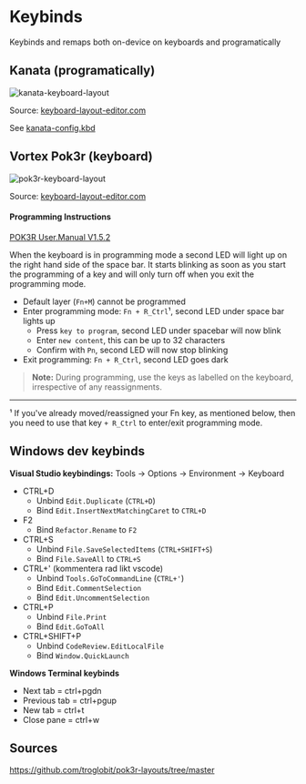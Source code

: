 # Keybinds
Keybinds and remaps both on-device on keyboards and programatically




## Kanata (programatically)
![kanata-keyboard-layout](https://github.com/user-attachments/assets/a03629fb-3da6-440f-ba0f-9645f636a1a5)

Source: [keyboard-layout-editor.com](https://www.keyboard-layout-editor.com/##@_name=Pok3r%20Layer%203%20for%20Windows&author=davidjenni&notes=See%20%5Bgithub%5D(https%2F:%2F%2F%2F%2Fgithub.com%2F%2Fdavidjenni%2F%2Fpok3r-layouts)%3B&@_c=%233c4041&t=%23aba18b&p=DCS&a:7%3B&=Esc%0A%0A%0A%0A%60%20~&_a:4%3B&=!%0A1%0A%0A%0AF1&=%22%0A2%0A%2F@%0A%0AF2&=%23%0A3%0A%0A%0AF3&=%C2%A4%0A4%0A$%0A%0AF4&=%25%0A5%0A%0A%0AF5&=%2F&%0A6%0A%0A%0AF6&=%2F%2F%0A7%0A%7B%0A%0AF7&=(%0A8%0A%5B%0A%0AF8&=)%0A9%0A%5D%0A%0AF9&=%2F=%0A0%0A%7D%0A%0AF10&=%3F%0A+%0A%5C%0A%0AF11&=%60%0A%C2%B4%0A%0A%0AF12&_w:2%3B&=%0ABackspace%0A%0A%0ADel%3B&@_w:1.5%3B&=%0ATab&_c=%23c7c3b5&t=%23ba1312%3B&=Q%0A%0A%0A%0ACS-Tab&=W%0A%0A%0A%0A%E2%86%91&=E%0A%0A%0A%0AC-Tab&=R%0A%0A%0A%0ABackspace&_c=%233c4041&t=%23aba18b%3B&=T%0A%0A%0A%0A15ms&=Y%0A%0A%0A%0ACal&=U%0A%0A%0A%0APgUp&=I%0A%0A%0A%0AHome&=O%0A%0A%0A%0APgDn&=P%0A%0A%0A%0APrtSc&=%C3%85%0A%0A%0A%0AScrlk&=%5E%0A%C2%A8%0A~%0A%0APause&_x:0.25&w:1.25&h:2&w2:1.5&h2:1&x2:-0.25%3B&=Enter%3B&@_c=%23c7c3b5&t=%23ba1312&w:1.25&w2:1.75%3B&=Esc%0AFn%20(hold)&_x:0.5%3B&=A%0A%0A%0A%0A%E2%86%90&=S%0A%0A%0A%0A%E2%86%93&=D%0A%0A%0A%0A%E2%86%92&=F%0A%0A%0A%0AEnter&_c=%233c4041&t=%23aba18b%3B&=G%0A%0A%0A%0A0.1s&_c=%23c7c3b5&t=%23ba1312%3B&=H%0A%0A%0A%0AHome&_c=%233c4041&t=%23aba18b%3B&=J%0A%0A%0A%0ADown&=K%0A%0A%0A%0AUp&=L%0A%0A%0A%0ARight&=%C3%96%0A%0A%0A%0AIns&=%C3%84%0A%0A%0A%0ADel&=*%0A'%0A%0A%0ADel%3B&@_w:1.25%3B&=%0AShift&=%3E%0A%3C%0A%0A%0A%0A%0A%0A%0A%0A%0A%7C&=Z&=X&=C&_c=%23c7c3b5&t=%23ba1312%3B&=V%0A%0A%0A%0AWC%20%E2%86%90&=B%0A%0A%0A%0AWC%20%E2%86%92&=N%0A%0A%0A%0AEnd&_c=%233c4041&t=%23aba18b%3B&=M%0A%0A%0A%0ADefault&=%2F%3B%0A,%0A%0A%0ALayer%202&=%2F:%0A.%0A%0A%0ALayer%203&=%2F_%0A-%0A%0A%0ALayer%204&_w:2.75%3B&=%0AShift%3B&@_w:1.25%3B&=%0ACtrl&_w:1.25%3B&=%0AWin&_w:1.25%3B&=%0AAlt&_c=%23c7c3b5&t=%23ba1312&p=DCS%20SPACE&a:7&w:6.25%3B&=%0A%0A%0A%0ACtrl+P&_c=%233c4041&t=%23aba18b&p=DCS&a:4&w:1.25%3B&=%0AAlt&_w:1.25%3B&=%0AFn&_w:1.25%3B&=%0APn&_w:1.25%3B&=%0ACtrl)

See [kanata-config.kbd](https://github.com/lukasbergman/keybinds/blob/main/kanata-config.kbd)




## Vortex Pok3r (keyboard)
![pok3r-keyboard-layout](https://github.com/user-attachments/assets/2c415eb3-31f5-4712-9bbf-551df70776e9)

Source: [keyboard-layout-editor.com](https://www.keyboard-layout-editor.com/##@_name=Pok3r%20Layer%203%20for%20Windows&author=davidjenni&notes=See%20%5Bgithub%5D(https%2F:%2F%2F%2F%2Fgithub.com%2F%2Fdavidjenni%2F%2Fpok3r-layouts)%3B&@_c=%233c4041&t=%23aba18b&p=DCS&a:7%3B&=Esc%0A%0A%0A%0A%60%20~&_a:4%3B&=!%0A1%0A%0A%0AF1&=%22%0A2%0A%2F@%0A%0AF2&=%23%0A3%0A%0A%0AF3&=%C2%A4%0A4%0A$%0A%0AF4&=%25%0A5%0A%0A%0AF5&=%2F&%0A6%0A%0A%0AF6&=%2F%2F%0A7%0A%7B%0A%0AF7&=(%0A8%0A%5B%0A%0AF8&=)%0A9%0A%5D%0A%0AF9&=%2F=%0A0%0A%7D%0A%0AF10&=%3F%0A+%0A%5C%0A%0AF11&=%60%0A%C2%B4%0A%0A%0AF12&_w:2%3B&=%0ABackspace%0A%0A%0ADel%3B&@_w:1.5%3B&=%0ATab&_c=%23c7c3b5&t=%23ba1312%3B&=Q%0A%0A%0A%0APgUp&=W%0A%0A%0A%0A%0A%0A%0A%0A%0A%0A%E2%86%91&=E%0A%0A%0A%0APgDn&_c=%233c4041&t=%23aba18b%3B&=R%0A%0A%0A%0AReset&=T%0A%0A%0A%0A15ms&=Y%0A%0A%0A%0ACal&=U%0A%0A%0A%0APgUp&=I%0A%0A%0A%0AHome&=O%0A%0A%0A%0APgDn&=P%0A%0A%0A%0APrtSc&=%C3%85%0A%0A%0A%0AScrlk&=%5E%0A%C2%A8%0A~%0A%0APause&_x:0.25&w:1.25&h:2&w2:1.5&h2:1&x2:-0.25%3B&=Enter%3B&@_c=%23c7c3b5&t=%23ba1312&w:1.25&w2:1.75%3B&=%0AFn&_x:0.5%3B&=A%0A%0A%0A%0A%0A%0A%0A%0A%0A%0A%E2%86%90&=S%0A%0A%0A%0A%0A%0A%0A%0A%0A%0A%E2%86%93&=D%0A%0A%0A%0A%0A%0A%0A%0A%0A%0A%E2%86%92&=F%0A%0A%0A%0AEnter&_c=%233c4041&t=%23aba18b%3B&=G%0A%0A%0A%0A0.1s&_c=%23c7c3b5&t=%23ba1312%3B&=H%0A%0A%0A%0AHome&_c=%233c4041&t=%23aba18b%3B&=J%0A%0A%0A%0ADown&=K%0A%0A%0A%0AUp&=L%0A%0A%0A%0ARight&=%C3%96%0A%0A%0A%0AIns&=%C3%84%0A%0A%0A%0ADel&=*%0A'%0A%0A%0ADel%3B&@_w:1.25%3B&=%0AShift&=%3E%0A%3C%0A%0A%0A%0A%0A%0A%0A%0A%0A%7C&=Z&=X&=C&=V&=B%0A%0A%0A%0APgUp&_c=%23c7c3b5&t=%23ba1312%3B&=N%0A%0A%0A%0AEnd&_c=%233c4041&t=%23aba18b%3B&=M%0A%0A%0A%0ADefault&=%2F%3B%0A,%0A%0A%0ALayer%202&=%2F:%0A.%0A%0A%0ALayer%203&=%2F_%0A-%0A%0A%0ALayer%204&_w:2.75%3B&=%0AShift%3B&@_w:1.25%3B&=%0ACtrl&_w:1.25%3B&=%0AWin&_w:1.25%3B&=%0AAlt&_p=DCS%20SPACE&a:7&w:6.25%3B&=&_p=DCS&a:4&w:1.25%3B&=%0AAlt&_w:1.25%3B&=%0AFn&_w:1.25%3B&=%0APn&_w:1.25%3B&=%0ACtrl)
#### Programming Instructions
[POK3R User.Manual V1.5.2](https://github.com/user-attachments/files/20754173/POK3R.User.Manual.V1.5.2.pdf)

When the keyboard is in programming mode a second LED will light up on
the right hand side of the space bar.  It starts blinking as soon as you
start the programming of a key and will only turn off when you exit the
programming mode.

- Default layer (`Fn+M`) cannot be programmed
- Enter programming mode: `Fn + R_Ctrl`¹, second LED under space bar lights up
  - Press `key to program`, second LED under spacebar will now blink
  - Enter `new content`, this can be up to 32 characters
  - Confirm with `Pn`, second LED will now stop blinking
- Exit programming: `Fn + R_Ctrl`, second LED goes dark

> **Note:** During programming, use the keys as labelled on the
> keyboard, irrespective of any reassignments.

____
¹ If you've already moved/reassigned your Fn key, as mentioned below, then you
  need to use that key `+ R_Ctrl` to enter/exit programming mode.




## Windows dev keybinds
**Visual Studio keybindings:**
Tools -> Options -> Environment -> Keyboard
- CTRL+D
  - Unbind `Edit.Duplicate` (`CTRL+D`)
  - Bind `Edit.InsertNextMatchingCaret` to `CTRL+D`
- F2
  - Bind `Refactor.Rename` to `F2`
- CTRL+S
  - Unbind `File.SaveSelectedItems` (`CTRL+SHIFT+S`)
  - Bind `File.SaveAll` to `CTRL+S`
- CTRL+' (kommentera rad likt vscode)
  - Unbind `Tools.GoToCommandLine` (`CTRL+'`)
  - Bind `Edit.CommentSelection`
  - Bind `Edit.UncommentSelection`
- CTRL+P
  - Unbind `File.Print`
  - Bind `Edit.GoToAll`
- CTRL+SHIFT+P
  - Unbind `CodeReview.EditLocalFile`
  - Bind `Window.QuickLaunch`

**Windows Terminal keybinds**
- Next tab = ctrl+pgdn
- Previous tab = ctrl+pgup
- New tab = ctrl+t
- Close pane = ctrl+w




## Sources 
https://github.com/troglobit/pok3r-layouts/tree/master

